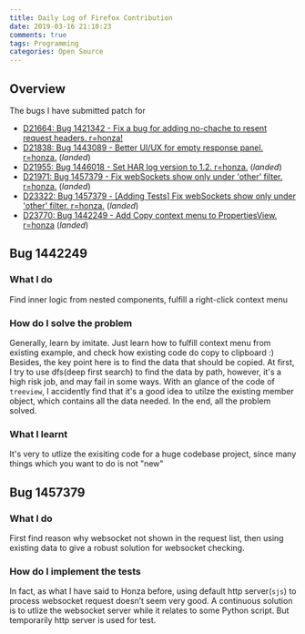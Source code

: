 ```yaml
---
title: Daily Log of Firefox Contribution
date: 2019-03-16 21:10:23
comments: true
tags: Programming
categories: Open Source
---
```


## Overview
The bugs I have submitted patch for
- [D21664: Bug 1421342 - Fix a bug for adding no-chache to resent request headers. r=honza!](https://phabricator.services.mozilla.com/D21664)
- [D21838: Bug 1443089 - Better UI/UX for empty response panel. r=honza.](https://phabricator.services.mozilla.com/D21838)  (*landed*)
- [D21955: Bug 1446018 - Set HAR log version to 1.2. r=honza.](https://phabricator.services.mozilla.com/D21955) (*landed*)
- [D21971: Bug 1457379 - Fix webSockets show only under 'other' filter. r=honza.](https://phabricator.services.mozilla.com/D21971) (*landed*)
- [D23322: Bug 1457379 - [Adding Tests] Fix webSockets show only under 'other' filter. r=honza.](https://phabricator.services.mozilla.com/D23322) (*landed*)
- [D23770: Bug 1442249 - Add Copy context menu to PropertiesView. r=honza](https://phabricator.services.mozilla.com/D23770) (*landed*)

## Bug 1442249
### What I do
Find inner logic from nested components, fulfill a right-click context menu
### How do I solve the problem
Generally, learn by imitate. Just learn how to fulfill context menu from existing example, and check how existing code do copy to clipboard :)
Besides, the key point here is to find the data that should be copied. At first, I try to use dfs(deep first search) to find the data by path, however, it's a high risk job, and may fail in some ways. With an glance of the code of `treeview`, I accidently find that it's a good idea to utilze the existing member object, which contains all the data needed. In the end, all the problem solved.
### What I learnt
It's very to utlize the exisiting code for a huge codebase project, since many things which you want to do is not "new"

## Bug 1457379
### What I do
First find reason why websocket not shown in the request list, then using existing data to give a robust solution for websocket checking.
### How do I implement the tests
In fact, as what I have said to Honza before, using default http server(`sjs`) to process websocket request doesn’t seem very good. A continuous solution is to utlize the websocket server while it relates to some Python script.
But temporarily http server is used for test. 